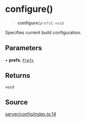 # configure()

> **configure**(`prefs`): `void`

Specifies current build configuration.

## Parameters

• **prefs**: [`Prefs`](../type-aliases/Prefs.md)

## Returns

`void`

## Source

[server/config/index.ts:14](https://github.com/Elringus/Imgit/blob/cf06d86/src/server/config/index.ts#L14)
